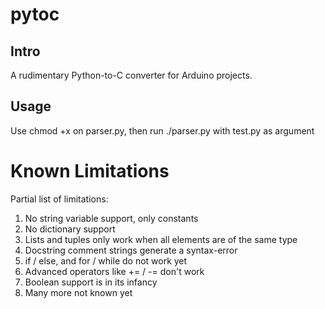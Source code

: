 pytoc
=====

Intro
-----
A rudimentary Python-to-C converter for Arduino projects.

Usage
-----
Use chmod +x on parser.py, then run ./parser.py with test.py as argument

Known Limitations
=================
Partial list of limitations:

1. No string variable support, only constants
1. No dictionary support
1. Lists and tuples only work when all elements are of the same type
1. Docstring comment strings generate a syntax-error
1. if / else, and for / while do not work yet
1. Advanced operators like += / -= don't work
1. Boolean support is in its infancy
1. Many more not known yet
